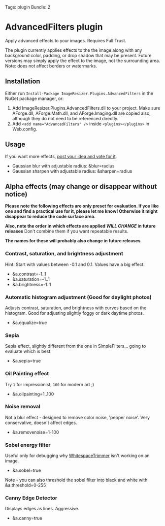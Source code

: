 Tags: plugin
Bundle: 2

# AdvancedFilters plugin

Apply advanced effects to your images. Requires Full Trust.

The plugin currently applies effects to the the image along with any background color, padding, or drop shadow that may be present. Future versions may simply apply the effect to the image, not the surrounding area. Note: does not affect borders or watermarks.

## Installation

Either run `Install-Package ImageResizer.Plugins.AdvancedFilters` in the NuGet package manager, or:

1. Add ImageResizer.Plugins.AdvancedFilters.dll to your project. Make sure AForge.dll, AForge.Math.dll, and AForge.Imaging.dll are copied also, although they do not need to be referenced directly.
2. Add `<add name="AdvancedFilters" />` inside `<plugins></plugins>` in Web.config.

## Usage

If you want more effects, [post your idea and vote for it](http://resizer.uservoice.com).

* Gaussian blur with adjustable radius: &blur=radius
* Gaussian sharpen with adjustable radius: &sharpen=radius

## Alpha effects (may change or disappear without notice)

**Please note the following effects are only preset for evaluation. If you like one and find a practical use for it, please let me know! Otherwise it might disappear to reduce the code surface area.**

**Also, note the order in which effects are applied *WILL CHANGE* in future releases** Don't combine them if you want repeatable results.

**The names for these will probably also change in future releases**

### Contrast, saturation, and brightness adjustment

Hint: Start with values between -0.1 and 0.1. Values have a big effect. 

* &a.contrast=-1..1
* &a.saturation=-1..1
* &a.brightness=-1..1

### Automatic histogram adjustment (Good for daylight photos)

Adjusts contrast, saturation, and brightness with curves based on the histogram. Good for adjusting slightly foggy or dark daytime photos. 

* &a.equalize=true

### Sepia

Sepia effect, slightly different from the one in SimpleFilters... going to evaluate which is best.

* &a.sepia=true

### Oil Painting effect

Try `1` for impressionist, `100` for modern art ;)

* &a.oilpainting=1..100

### Noise removal

Not a blur effect - designed to remove color noise, 'pepper noise'. Very conservative, doesn't affect edges.

* &a.removenoise=1-100 


### Sobel energy filter

Useful only for debugging why [WhitespaceTrimmer](/plugins/whitespacetrimmer) isn't working on an image.

* &a.sobel=true

Note - you can also threshold the sobel filter into black and white with &a.threshold=0-255

### Canny Edge Detector

Displays edges as lines. Aggressive.

* &a.canny=true


